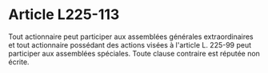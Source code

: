 # Article L225-113

Tout actionnaire peut participer aux assemblées générales extraordinaires et tout actionnaire possédant des actions visées à l'article L. 225-99 peut participer aux assemblées spéciales. Toute clause contraire est réputée non écrite.
